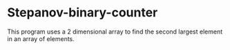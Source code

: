 # Stepanov-binary-counter
This program uses a 2 dimensional array to find the second largest element in an array of elements.
